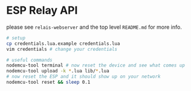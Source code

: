 # ESP Relay API

please see `relais-webserver` and the top level `README.md` for more info.

```bash
# setup
cp credentials.lua.example credentials.lua
vim credentials # change your credentials

# useful commands
nodemcu-tool terminal # now reset the device and see what comes up
nodemcu-tool upload -k *.lua lib/*.lua
# now reset the ESP and it should show up on your network
nodemcu-tool reset && sleep 0.1
```

